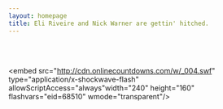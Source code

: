 ```yaml
---
layout: homepage
title: Eli Riveire and Nick Warner are gettin' hitched.
---
```

<br><br>

<object width="240" height="160"><param name="movie" value="http://cdn.onlinecountdowns.com/w/_004.swf"/><param name="flashvars" value="eid=68510"/><param name="wmode" value="transparent"/><param name="allowScriptAccess" value="always" /><embed src="http://cdn.onlinecountdowns.com/w/_004.swf" type="application/x-shockwave-flash" allowScriptAccess="always"width="240" height="160" flashvars="eid=68510" wmode="transparent"/>
</embed>
</object>

